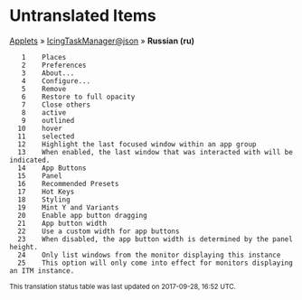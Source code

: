 # Untranslated Items
[Applets](../../../README.md) &#187; [IcingTaskManager@json](../README.md) &#187; **Russian (ru)**

       1	Places
       2	Preferences
       3	About...
       4	Configure...
       5	Remove
       6	Restore to full opacity
       7	Close others
       8	active
       9	outlined
      10	hover
      11	selected
      12	Highlight the last focused window within an app group
      13	When enabled, the last window that was interacted with will be indicated.
      14	App Buttons
      15	Panel
      16	Recommended Presets
      17	Hot Keys
      18	Styling
      19	Mint Y and Variants
      20	Enable app button dragging
      21	App button width
      22	Use a custom width for app buttons
      23	When disabled, the app button width is determined by the panel height.
      24	Only list windows from the monitor displaying this instance
      25	This option will only come into effect for monitors displaying an ITM instance.

<sup>This translation status table was last updated on 2017-09-28, 16:52 UTC.</sup>
